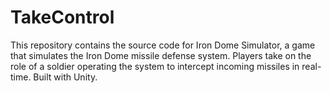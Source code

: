 # TakeControl
This repository contains the source code for Iron Dome Simulator, a game that simulates the Iron Dome missile defense system. Players take on the role of a soldier operating the system to intercept incoming missiles in real-time. Built with Unity.
